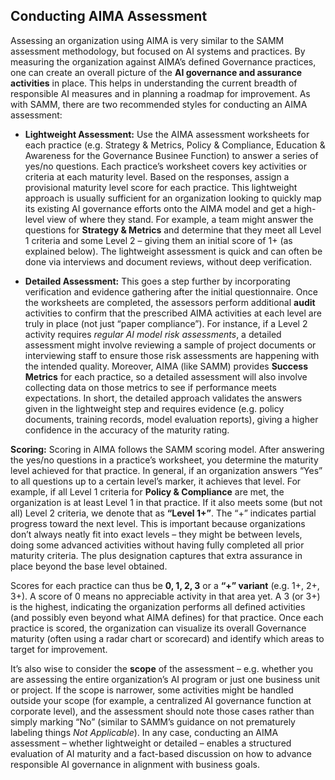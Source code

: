 ## Conducting AIMA Assessment

Assessing an organization using AIMA is very similar to the SAMM assessment methodology, but focused on AI systems and practices. By measuring the organization against AIMA’s defined Governance practices, one can create an overall picture of the **AI governance and assurance activities** in place. This helps in understanding the current breadth of responsible AI measures and in planning a roadmap for improvement. As with SAMM, there are two recommended styles for conducting an AIMA assessment:

* **Lightweight Assessment:** Use the AIMA assessment worksheets for each practice (e.g. Strategy & Metrics, Policy & Compliance, Education & Awareness for the Governance Businee Function) to answer a series of yes/no questions. Each practice’s worksheet covers key activities or criteria at each maturity level. Based on the responses, assign a provisional maturity level score for each practice. This lightweight approach is usually sufficient for an organization looking to quickly map its existing AI governance efforts onto the AIMA model and get a high-level view of where they stand. For example, a team might answer the questions for **Strategy & Metrics** and determine that they meet all Level 1 criteria and some Level 2 – giving them an initial score of 1+ (as explained below). The lightweight assessment is quick and can often be done via interviews and document reviews, without deep verification.

* **Detailed Assessment:** This goes a step further by incorporating verification and evidence gathering after the initial questionnaire. Once the worksheets are completed, the assessors perform additional **audit** activities to confirm that the prescribed AIMA activities at each level are truly in place (not just “paper compliance”). For instance, if a Level 2 activity requires *regular AI model risk assessments*, a detailed assessment might involve reviewing a sample of project documents or interviewing staff to ensure those risk assessments are happening with the intended quality. Moreover, AIMA (like SAMM) provides **Success Metrics** for each practice, so a detailed assessment will also involve collecting data on those metrics to see if performance meets expectations. In short, the detailed approach validates the answers given in the lightweight step and requires evidence (e.g. policy documents, training records, model evaluation reports), giving a higher confidence in the accuracy of the maturity rating.

**Scoring:** Scoring in AIMA follows the SAMM scoring model. After answering the yes/no questions in a practice’s worksheet, you determine the maturity level achieved for that practice. In general, if an organization answers “Yes” to all questions up to a certain level’s marker, it achieves that level. For example, if all Level 1 criteria for **Policy & Compliance** are met, the organization is at least Level 1 in that practice. If it also meets some (but not all) Level 2 criteria, we denote that as **“Level 1+”**. The “+” indicates partial progress toward the next level. This is important because organizations don’t always neatly fit into exact levels – they might be between levels, doing some advanced activities without having fully completed all prior maturity criteria. The plus designation captures that extra assurance in place beyond the base level obtained.

Scores for each practice can thus be **0, 1, 2, 3** or a **“+” variant** (e.g. 1+, 2+, 3+). A score of 0 means no appreciable activity in that area yet. A 3 (or 3+) is the highest, indicating the organization performs all defined activities (and possibly even beyond what AIMA defines) for that practice. Once each practice is scored, the organization can visualize its overall Governance maturity (often using a radar chart or scorecard) and identify which areas to target for improvement.

It’s also wise to consider the **scope** of the assessment – e.g. whether you are assessing the entire organization’s AI program or just one business unit or project. If the scope is narrower, some activities might be handled outside your scope (for example, a centralized AI governance function at corporate level), and the assessment should note those cases rather than simply marking “No” (similar to SAMM’s guidance on not prematurely labeling things *Not Applicable*). In any case, conducting an AIMA assessment – whether lightweight or detailed – enables a structured evaluation of AI maturity and a fact-based discussion on how to advance responsible AI governance in alignment with business goals.


